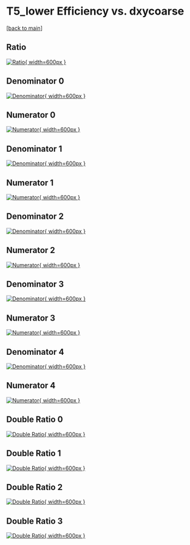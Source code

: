 # T5_lower Efficiency vs. dxycoarse

[[back to main](./)]



## Ratio

[![Ratio](../mtv/var/T5_lower_xtr_0_-1_eff_dxycoarse.png){ width=600px }](../mtv/var/T5_lower_xtr_0_-1_eff_dxycoarse.pdf)

## Denominator 0

[![Denominator](../mtv/den/T5_lower_xtr_0_-1_eff_dxycoarse_den0.png){ width=600px }](../mtv/den/T5_lower_xtr_0_-1_eff_dxycoarse_den0.pdf)

## Numerator 0

[![Numerator](../mtv/num/T5_lower_xtr_0_-1_eff_dxycoarse_num0.png){ width=600px }](../mtv/num/T5_lower_xtr_0_-1_eff_dxycoarse_num0.pdf)

## Denominator 1

[![Denominator](../mtv/den/T5_lower_xtr_0_-1_eff_dxycoarse_den1.png){ width=600px }](../mtv/den/T5_lower_xtr_0_-1_eff_dxycoarse_den1.pdf)

## Numerator 1

[![Numerator](../mtv/num/T5_lower_xtr_0_-1_eff_dxycoarse_num1.png){ width=600px }](../mtv/num/T5_lower_xtr_0_-1_eff_dxycoarse_num1.pdf)

## Denominator 2

[![Denominator](../mtv/den/T5_lower_xtr_0_-1_eff_dxycoarse_den2.png){ width=600px }](../mtv/den/T5_lower_xtr_0_-1_eff_dxycoarse_den2.pdf)

## Numerator 2

[![Numerator](../mtv/num/T5_lower_xtr_0_-1_eff_dxycoarse_num2.png){ width=600px }](../mtv/num/T5_lower_xtr_0_-1_eff_dxycoarse_num2.pdf)

## Denominator 3

[![Denominator](../mtv/den/T5_lower_xtr_0_-1_eff_dxycoarse_den3.png){ width=600px }](../mtv/den/T5_lower_xtr_0_-1_eff_dxycoarse_den3.pdf)

## Numerator 3

[![Numerator](../mtv/num/T5_lower_xtr_0_-1_eff_dxycoarse_num3.png){ width=600px }](../mtv/num/T5_lower_xtr_0_-1_eff_dxycoarse_num3.pdf)

## Denominator 4

[![Denominator](../mtv/den/T5_lower_xtr_0_-1_eff_dxycoarse_den4.png){ width=600px }](../mtv/den/T5_lower_xtr_0_-1_eff_dxycoarse_den4.pdf)

## Numerator 4

[![Numerator](../mtv/num/T5_lower_xtr_0_-1_eff_dxycoarse_num4.png){ width=600px }](../mtv/num/T5_lower_xtr_0_-1_eff_dxycoarse_num4.pdf)

## Double Ratio 0

[![Double Ratio](../mtv/ratio/T5_lower_xtr_0_-1_eff_dxycoarse_ratio0.png){ width=600px }](../mtv/ratio/T5_lower_xtr_0_-1_eff_dxycoarse_ratio0.pdf)

## Double Ratio 1

[![Double Ratio](../mtv/ratio/T5_lower_xtr_0_-1_eff_dxycoarse_ratio1.png){ width=600px }](../mtv/ratio/T5_lower_xtr_0_-1_eff_dxycoarse_ratio1.pdf)

## Double Ratio 2

[![Double Ratio](../mtv/ratio/T5_lower_xtr_0_-1_eff_dxycoarse_ratio2.png){ width=600px }](../mtv/ratio/T5_lower_xtr_0_-1_eff_dxycoarse_ratio2.pdf)

## Double Ratio 3

[![Double Ratio](../mtv/ratio/T5_lower_xtr_0_-1_eff_dxycoarse_ratio3.png){ width=600px }](../mtv/ratio/T5_lower_xtr_0_-1_eff_dxycoarse_ratio3.pdf)

